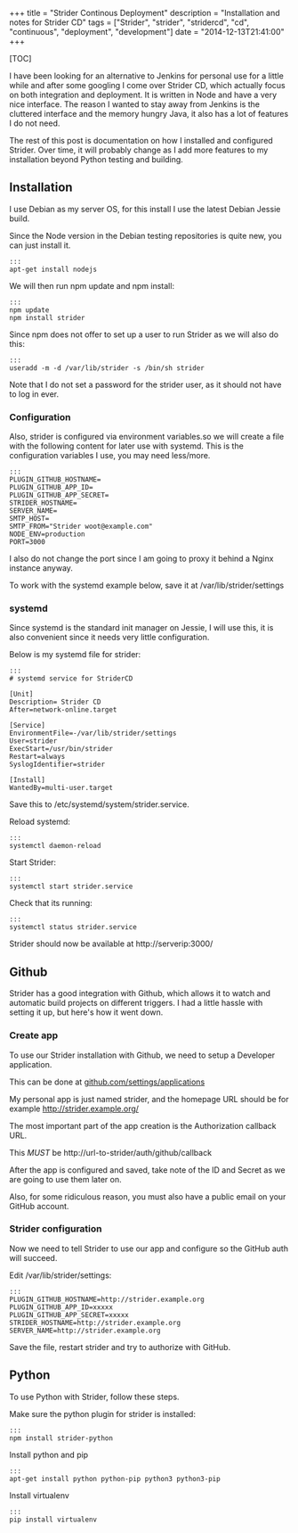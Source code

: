 +++
title = "Strider Continous Deployment"
description = "Installation and notes for Strider CD"
tags = ["Strider", "strider", "stridercd", "cd", "continuous", "deployment", "development"]
date = "2014-12-13T21:41:00"
+++

[TOC]

I have been looking for an alternative to Jenkins for personal use for a little while and after some googling I come over Strider CD, which actually focus on both integration and deployment. It is written in Node and have a very nice interface. The reason I wanted to stay away from Jenkins is the cluttered interface and the memory hungry Java, it also has a lot of features I do not need.

The rest of this post is documentation on how I installed and configured Strider. Over time, it will probably change as I add more features to my installation beyond Python testing and building.

## Installation
I use Debian as my server OS, for this install I use the latest Debian Jessie build.

Since the Node version in the Debian testing repositories is quite new, you can just install it.

    :::
    apt-get install nodejs

We will then run npm update and npm install:

    :::
    npm update
    npm install strider

Since npm does not offer to set up a user to run Strider as we will also do this:

    :::
    useradd -m -d /var/lib/strider -s /bin/sh strider

Note that I do not set a password for the strider user, as it should not have to log in ever.

### Configuration
Also, strider is configured via environment variables.so we will create a file with the following content for later use with systemd. This is the configuration variables I use, you may need less/more.

    :::
    PLUGIN_GITHUB_HOSTNAME=
    PLUGIN_GITHUB_APP_ID=
    PLUGIN_GITHUB_APP_SECRET=
    STRIDER_HOSTNAME=
    SERVER_NAME=
    SMTP_HOST=
    SMTP_FROM="Strider woot@example.com"
    NODE_ENV=production
    PORT=3000

I also do not change the port since I am going to proxy it behind a Nginx instance anyway.

To work with the systemd example below, save it at /var/lib/strider/settings

### systemd
Since systemd is the standard init manager on Jessie, I will use this, it is also convenient since it needs very little configuration.

Below is my systemd file for strider:

    :::
    # systemd service for StriderCD

    [Unit]
    Description= Strider CD
    After=network-online.target

    [Service]
    EnvironmentFile=-/var/lib/strider/settings
    User=strider
    ExecStart=/usr/bin/strider
    Restart=always
    SyslogIdentifier=strider

    [Install]
    WantedBy=multi-user.target

Save this to /etc/systemd/system/strider.service.

Reload systemd:

    :::
    systemctl daemon-reload

Start Strider:

    :::
    systemctl start strider.service

Check that its running:

    :::
    systemctl status strider.service

Strider should now be available at http://serverip:3000/

## Github
Strider has a good integration with Github, which allows it to watch and automatic build projects on different triggers. I had a little hassle with setting it up, but here's how it went down.

### Create app
To use our Strider installation with Github, we need to setup a Developer application.

This can be done at [github.com/settings/applications](https://github.com/settings/applications)

My personal app is just named strider, and the homepage URL should be for example http://strider.example.org/

The most important part of the app creation is the Authorization callback URL.

This _MUST_ be http://url-to-strider/auth/github/callback

After the app is configured and saved, take note of the ID and Secret as we are going to use them later on.

Also, for some ridiculous reason, you must also have a public email on your GitHub account.

### Strider configuration
Now we need to tell Strider to use our app and configure so the GitHub auth will succeed.

Edit /var/lib/strider/settings:

    :::
    PLUGIN_GITHUB_HOSTNAME=http://strider.example.org
    PLUGIN_GITHUB_APP_ID=xxxxx
    PLUGIN_GITHUB_APP_SECRET=xxxxx
    STRIDER_HOSTNAME=http://strider.example.org
    SERVER_NAME=http://strider.example.org

Save the file, restart strider and try to authorize with GitHub.

## Python
To use Python with Strider, follow these steps.

Make sure the python plugin for strider is installed:

    :::
    npm install strider-python

Install python and pip

    :::
    apt-get install python python-pip python3 python3-pip

Install virtualenv

    :::
    pip install virtualenv
